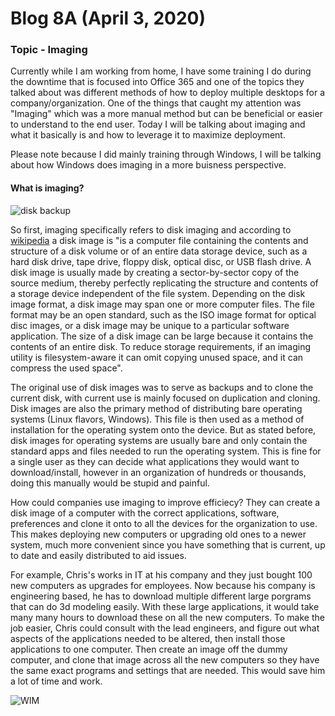 # Blog 8A (April 3, 2020)

### Topic - Imaging

Currently while I am working from home, I have some training I do during the downtime that is focused into Office 365 and one of the topics they talked about was different methods of how to deploy multiple desktops for a company/organization. One of the things that caught my attention was "Imaging" which was a more manual method but can be beneficial or easier to understand to the end user. Today I will be talking about imaging and what it basically is and how to leverage it to maximize deployment.

Please note because I did mainly training through Windows, I will be talking about how Windows does imaging in a more buisness perspective.

#### What is imaging?

![disk backup](https://www.ubackup.com/screenshot/en/std/backup/disk-backup/add-disk.png)

So first, imaging specifically refers to disk imaging and according to [wikipedia](https://en.wikipedia.org/wiki/Disk_image) a disk image is "is a computer file containing the contents and structure of a disk volume or of an entire data storage device, such as a hard disk drive, tape drive, floppy disk, optical disc, or USB flash drive. A disk image is usually made by creating a sector-by-sector copy of the source medium, thereby perfectly replicating the structure and contents of a storage device independent of the file system. Depending on the disk image format, a disk image may span one or more computer files. The file format may be an open standard, such as the ISO image format for optical disc images, or a disk image may be unique to a particular software application. The size of a disk image can be large because it contains the contents of an entire disk. To reduce storage requirements, if an imaging utility is filesystem-aware it can omit copying unused space, and it can compress the used space".

The original use of disk images was to serve as backups and to clone the current disk, with current use is mainly focused on duplication and cloning. Disk images are also the primary method of distributing bare operating systems (Linux flavors, Windows). This file is then used as a method of installation for the operating system onto the device. But as stated before, disk images for operating systems are usually bare and only contain the standard apps and files needed to run the operating system. This is fine for a single user as they can decide what applications they would want to download/install, however in an organization of hundreds or thousands, doing this manually would be stupid and painful.

How could companies use imaging to improve efficiecy? They can create a disk image of a computer with the correct applications, software, preferences and clone it onto to all the devices for the organization to use.  This makes deploying new computers or upgrading old ones to a newer system, much more convenient since you have something that is current, up to date and easily distributed to aid issues.

For example, Chris's works in IT at his company and they just bought 100 new computers as upgrades for employees.  Now because his company is engineering based, he has to download multiple different large porgrams that can do 3d modeling easily. With these large applications, it would take many many hours to download these on all the new computers. To make the job easier, Chris could consult with the lead engineers, and figure out what aspects of the applications needed to be altered, then install those applications to one computer. Then create an image off the dummy computer, and clone that image across all the new computers so they have the same exact programs and settings that are needed. This would save him a lot of time and work.

![WIM](https://docs.microsoft.com/en-us/windows/deployment/images/windows-icd.png)